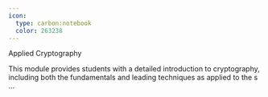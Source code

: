 ```yaml
---
icon:
  type: carbon:notebook
  color: 263238
---
```

Applied Cryptography

This module provides students with a detailed introduction to cryptography, including both the fundamentals and leading techniques as applied to the s ... 
